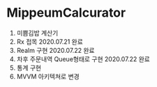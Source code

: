 # MippeumCalcurator
1. 미쁨김밥 계산기
2. Rx 접목 2020.07.21 완료 
3. Realm 구현 2020.07.22 완료 
4. 차후 주문내역 Queue형태로 구현 2020.07.22 완료 
5. 통계 구현 
6. MVVM 아키텍쳐로 변경

